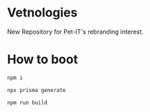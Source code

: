 # Vetnologies
New Repository for Pet-IT's rebranding interest.

# How to boot

```bash
npm i
```
```bash
npx prisma generate
```
```bash
npm run build
```



